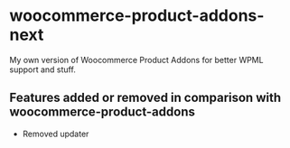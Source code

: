 # woocommerce-product-addons-next

My own version of Woocommerce Product Addons for better WPML support and stuff.

## Features added or removed in comparison with woocommerce-product-addons

* Removed updater
